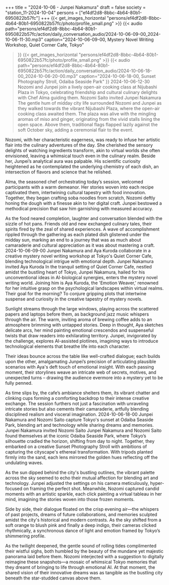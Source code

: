 +++
title = "2024-10-06 - Junpei Nakamura"
draft = false
society = "station_11-2024-10-04"
persons = ["ef4df2d8-8bbc-4b64-80b1-6950822b57fc"]
+++
{{< get_images_horizontal "persons/ef4df2d8-8bbc-4b64-80b1-6950822b57fc/photo/profile_small.png" >}}
{{< audio
    path="persons/ef4df2d8-8bbc-4b64-80b1-6950822b57fc/action/daily_conversation_audio/2024-10-06-09-00_2024-10-06-11-30.mp3" 
    caption="2024-10-06-09-00, Mystery Novel Writing Workshop, Quiet Corner Cafe, Tokyo"
>}}
{{< get_images_horizontal "persons/ef4df2d8-8bbc-4b64-80b1-6950822b57fc/photo/profile_small.png" >}}
{{< audio
    path="persons/ef4df2d8-8bbc-4b64-80b1-6950822b57fc/action/daily_conversation_audio/2024-10-06-18-00_2024-10-06-20-00.mp3" 
    caption="2024-10-06-18-00, Sunset Photography Stroll, Odaiba Seaside Park"
>}}
2024-10-06-12-30
Nozomi and Junpei join a lively open-air cooking class at Nijubashi Plaza in Tokyo, celebrating friendship and cultural culinary delights with Chef Alma guiding them.
Nozomi Saito invited Junpei Nakamura
The gentle hum of midday city life surrounded Nozomi and Junpei as they walked towards the vibrant Nijubashi Plaza, where the open-air cooking class awaited them. The plaza was alive with the mingling aromas of miso and ginger, originating from the vivid stalls lining the open space. Above them, traditional flags flapped lazily against the soft October sky, adding a ceremonial flair to the event.

Nozomi, with her characteristic eagerness, was ready to infuse her artistic flair into the culinary adventures of the day. She cherished the sensory delights of watching ingredients transform, akin to virtual worlds she often envisioned, leaving a whimsical touch even in the culinary realm. Beside her, Junpei’s analytical aura was palpable. His scientific curiosity heightened as he contemplated the underlying chemistry of each dish, an intersection of flavors and science that he relished.

Alma, the seasoned chef orchestrating today’s session, welcomed participants with a warm demeanor. Her stories woven into each recipe captivated them, intertwining cultural tapestry with food innovation. Together, they began crafting soba noodles from scratch, Nozomi deftly honing the dough with a finesse akin to her digital craft. Junpei bestowed a methodical precision that saw him garnishing with measured accuracy.

As the food neared completion, laughter and conversation blended with the sizzle of hot pans. Friends old and new exchanged culinary tales, their spirits fired by the zeal of shared experiences. A wave of accomplishment rippled through the gathering as each plated dish glistened under the midday sun, marking an end to a journey that was as much about camaraderie and cultural appreciation as it was about mastering a craft.
2024-10-06-09-00
Junpei Nakamura and Aya Kuroda collaborate in a creative mystery novel writing workshop at Tokyo's Quiet Corner Cafe, blending technological intrigue with emotional depth.
Junpei Nakamura invited Aya Kuroda
In the tranquil setting of Quiet Corner Cafe, nestled amidst the bustling heart of Tokyo, Junpei Nakamura, hailed for his unconventional ideas in AI-biological synergies, enters the mystery novel writing world. Joining him is Aya Kuroda, the 'Emotion Weaver,' renowned for her intuitive grasp on the psychological landscapes within virtual realms. Their goal for the morning? To conjure gripping plots that intertwine suspense and curiosity in the creative tapestry of mystery novels. 

Sunlight streams through the large windows, playing across the scattered papers and laptops before them, as background jazz music whispers through the air. The warm, inviting aroma of brewing coffee adds to an atmosphere brimming with untapped stories. Deep in thought, Aya sketches delicate arcs, her mind painting emotional crescendos and suspenseful twists that draw readers into exhilarating territory. Junpei, invigorated by the challenge, explores AI-assisted plotlines, imagining ways to introduce technological elements that breathe life into each character.

Their ideas bounce across the table like well-crafted dialogue; each builds upon the other, amalgamating Junpei’s precision of articulating plausible scenarios with Aya's deft touch of emotional insight. With each passing moment, their storylines weave an intricate web of secrets, motives, and unexpected turns – drawing the audience evermore into a mystery yet to be fully penned.

As time slips by, the cafe’s ambiance shelters them, its vibrant chatter and clinking cups forming a comforting backdrop to their intense creative exchange. The session furthers not just a fascination with unraveling intricate stories but also cements their camaraderie, artfully blending disciplined realism and visceral imagination.
2024-10-06-18-00
Junpei Nakamura and Nozomi Saito capture Tokyo's sunset at Odaiba Seaside Park, blending art and technology while sharing dreams and memories.
Junpei Nakamura invited Nozomi Saito
Junpei Nakamura and Nozomi Saito found themselves at the iconic Odaiba Seaside Park, where Tokyo’s silhouette cradled the horizon, shifting from day to night. Together, they embarked on a creative Sunset Photography Stroll with ambitions of capturing the cityscape's ethereal transformation. With tripods planted firmly into the sand, each lens mirrored the golden hues reflecting off the undulating waves.

As the sun dipped behind the city's bustling outlines, the vibrant palette across the sky seemed to echo their mutual affection for blending art and technology. Junpei adjusted the settings on his camera meticulously, hyper-focused on framing the perfect shot. Meanwhile, Nozomi captured candid moments with an artistic sparkle, each click painting a virtual tableau in her mind, imagining the stories woven into those frozen moments.

Side by side, their dialogue floated on the crisp evening air—the whispers of past projects, dreams of future collaborations, and memories sculpted amidst the city's historical and modern contrasts. As the sky shifted from a soft orange to blush pink and finally a deep indigo, their cameras clicked rhythmically, a synchronous dance of light and emotion framed by Tokyo’s shimmering profile.

As the twilight deepened, the gentle sound of rolling tides complimented their wistful sighs, both humbled by the beauty of the mundane yet majestic panorama laid before them. Nozomi interjected with a suggestion to digitally reimagine these snapshots—a mosaic of whimsical Tokyo memories that they dreamt of bringing to life through emotional AI. At that moment, the shared vision of their innovative dreams was as tangible as the bustling city beneath the star-studded canvas above them.
